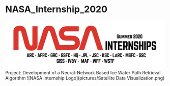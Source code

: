 # NASA_Internship_2020
![NASA Internship Logo](pictures/nasa_internship_2020_logo.png)
Project: Development of a Neural-Network Based Ice Water Path Retrieval Algorithm
![NASA Internship Logo](pictures/Satellite Data Visualization.png)
